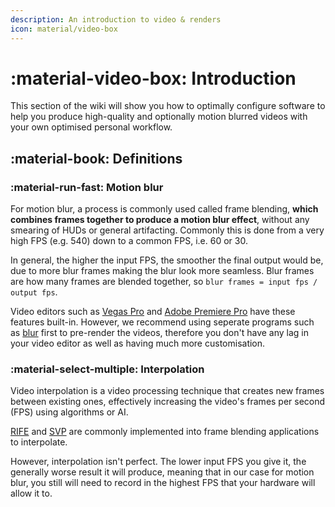```yaml
---
description: An introduction to video & renders
icon: material/video-box
---
```


# :material-video-box: Introduction

This section of the wiki will show you how to optimally configure software to help you produce high-quality and optionally motion blurred videos with your own optimised personal workflow.

## :material-book: Definitions

### :material-run-fast: Motion blur
For motion blur, a process is commonly used called frame blending, **which combines frames together to produce a motion blur effect**, without any smearing of HUDs or general artifacting. Commonly this is done from a very high FPS (e.g. 540) down to a common FPS, i.e. 60 or 30.

In general, the higher the input FPS, the smoother the final output would be, due to more blur frames making the blur look more seamless. Blur frames are how many frames are blended together, so `blur frames = input fps / output fps`.

Video editors such as [Vegas Pro](/placeholder/) and [Adobe Premiere Pro](/placeholder/) have these features built-in. However, we recommend using seperate programs such as [blur](/placeholder/) first to pre-render the videos, therefore you don't have any lag in your video editor as well as having much more customisation.

### :material-select-multiple: Interpolation

Video interpolation is a video processing technique that creates new frames between existing ones, effectively increasing the video's frames per second (FPS) using algorithms or AI.

[RIFE](https://github.com/megvii-research/ECCV2022-RIFE) and [SVP](https://www.svp-team.com) are commonly implemented into frame blending applications to interpolate.

However, interpolation isn't perfect. The lower input FPS you give it, the generally worse result it will produce, meaning that in our case for motion blur, you still will need to record in the highest FPS that your hardware will allow it to.
